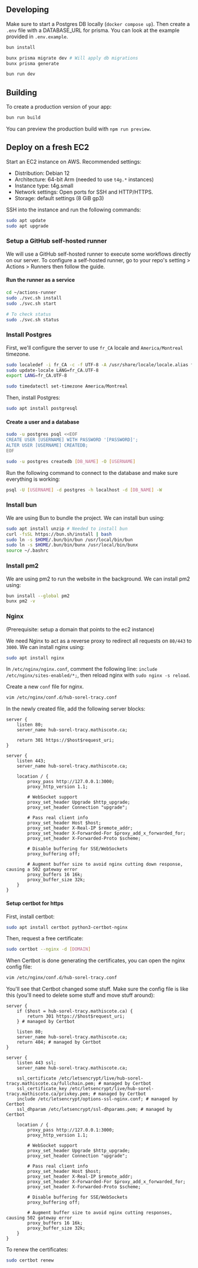 ## Developing

Make sure to start a Postgres DB locally (`docker compose up`). Then create a `.env` file with a DATABASE_URL for prisma. You can look at the example provided in `.env.example`.

```bash
bun install

bunx prisma migrate dev # Will apply db migrations
bunx prisma generate

bun run dev
```

## Building

To create a production version of your app:

```bash
bun run build
```

You can preview the production build with `npm run preview`.

## Deploy on a fresh EC2

Start an EC2 instance on AWS. Recommended settings:

- Distribution: Debian 12
- Architecture: 64-bit Arm (needed to use `t4g.*` instances)
- Instance type: t4g.small
- Network settings: Open ports for SSH and HTTP/HTTPS.
- Storage: default settings (8 GiB gp3)

SSH into the instance and run the following commands:

```bash
sudo apt update
sudo apt upgrade
```

### Setup a GitHub self-hosted runner

We will use a GitHub self-hosted runner to execute some workflows directly on our server. To configure a self-hosted runner, go to your repo's setting > Actions > Runners then follow the guide.

#### Run the runner as a service

```bash
cd ~/actions-runner
sudo ./svc.sh install
sudo ./svc.sh start

# To check status
sudo ./svc.sh status
```

### Install Postgres

First, we'll configure the server to use `fr_CA` locale and `America/Montreal` timezone.

```bash
sudo localedef -i fr_CA -c -f UTF-8 -A /usr/share/locale/locale.alias fr_CA.UTF-8
sudo update-locale LANG=fr_CA.UTF-8
export LANG=fr_CA.UTF-8

sudo timedatectl set-timezone America/Montreal
```

Then, install Postgres:

```bash
sudo apt install postgresql
```

#### Create a user and a database

```bash
sudo -u postgres psql <<EOF
CREATE USER [USERNAME] WITH PASSWORD '[PASSWORD]';
ALTER USER [USERNAME] CREATEDB;
EOF

sudo -u postgres createdb [DB_NAME] -O [USERNAME]
```

Run the following command to connect to the database and make sure everything is working:

```bash
psql -U [USERNAME] -d postgres -h localhost -d [DB_NAME] -W
```

### Install bun

We are using Bun to bundle the project. We can install bun using:

```bash
sudo apt install unzip # Needed to install bun
curl -fsSL https://bun.sh/install | bash
sudo ln -s $HOME/.bun/bin/bun /usr/local/bin/bun
sudo ln -s $HOME/.bun/bin/bunx /usr/local/bin/bunx
source ~/.bashrc
```

### Install pm2

We are using pm2 to run the website in the background. We can install pm2 using:

```bash
bun install --global pm2
bunx pm2 -v
```

### Nginx

(Prerequisite: setup a domain that points to the ec2 instance)

We need Nginx to act as a reverse proxy to redirect all requests on `80/443` to `3000`. We can install nginx using:

```bash
sudo apt install nginx
```

In `/etc/nginx/nginx.conf`, comment the following line: `include /etc/nginx/sites-enabled/*;`, then reload nginx with `sudo nginx -s reload`.

Create a new `conf` file for nginx.

```bash
vim /etc/nginx/conf.d/hub-sorel-tracy.conf
```

In the newly created file, add the following server blocks:

```nginx
server {
    listen 80;
    server_name hub-sorel-tracy.mathiscote.ca;

    return 301 https://$host$request_uri;
}

server {
    listen 443;
    server_name hub-sorel-tracy.mathiscote.ca;

    location / {
        proxy_pass http://127.0.0.1:3000;
        proxy_http_version 1.1;

        # WebSocket support
        proxy_set_header Upgrade $http_upgrade;
        proxy_set_header Connection "upgrade";

        # Pass real client info
        proxy_set_header Host $host;
        proxy_set_header X-Real-IP $remote_addr;
        proxy_set_header X-Forwarded-For $proxy_add_x_forwarded_for;
        proxy_set_header X-Forwarded-Proto $scheme;

        # Disable buffering for SSE/WebSockets
        proxy_buffering off;

        # Augment buffer size to avoid nginx cutting down response, causing a 502 gateway error
        proxy_buffers 16 16k;
        proxy_buffer_size 32k;
    }
}
```

#### Setup certbot for https

First, install certbot:

```bash
sudo apt install certbot python3-certbot-nginx
```

Then, request a free certificate:

```bash
sudo certbot --nginx -d [DOMAIN]
```

When Certbot is done generating the certificates, you can open the nginx config file:

```bash
vim /etc/nginx/conf.d/hub-sorel-tracy.conf
```

You'll see that Certbot changed some stuff. Make sure the config file is like this (you'll need to delete some stuff and move stuff around):

```nginx
server {
    if ($host = hub-sorel-tracy.mathiscote.ca) {
        return 301 https://$host$request_uri;
    } # managed by Certbot

    listen 80;
    server_name hub-sorel-tracy.mathiscote.ca;
    return 404; # managed by Certbot
}

server {
    listen 443 ssl;
    server_name hub-sorel-tracy.mathiscote.ca;

    ssl_certificate /etc/letsencrypt/live/hub-sorel-tracy.mathiscote.ca/fullchain.pem; # managed by Certbot
    ssl_certificate_key /etc/letsencrypt/live/hub-sorel-tracy.mathiscote.ca/privkey.pem; # managed by Certbot
    include /etc/letsencrypt/options-ssl-nginx.conf; # managed by Certbot
    ssl_dhparam /etc/letsencrypt/ssl-dhparams.pem; # managed by Certbot

    location / {
        proxy_pass http://127.0.0.1:3000;
        proxy_http_version 1.1;

        # WebSocket support
        proxy_set_header Upgrade $http_upgrade;
        proxy_set_header Connection "upgrade";

        # Pass real client info
        proxy_set_header Host $host;
        proxy_set_header X-Real-IP $remote_addr;
        proxy_set_header X-Forwarded-For $proxy_add_x_forwarded_for;
        proxy_set_header X-Forwarded-Proto $scheme;

        # Disable buffering for SSE/WebSockets
        proxy_buffering off;

        # Augment buffer size to avoid nginx cutting responses, causing 502 gateway error
        proxy_buffers 16 16k;
        proxy_buffer_size 32k;
    }
}
```

To renew the certificates:

```bash
sudo certbot renew
```
